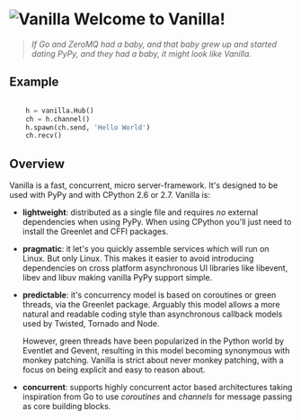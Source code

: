 # ![Vanilla](https://raw.githubusercontent.com/cablehead/vanilla/master/docs/images/vanilla-logo.png) Welcome to Vanilla!

> *If Go and ZeroMQ had a baby, and that baby grew up and started dating
> PyPy, and they had a baby, it might look like Vanilla.*

## Example

```python

    h = vanilla.Hub()
    ch = h.channel()
    h.spawn(ch.send, 'Hello World')
    ch.recv()
```

## Overview

Vanilla is a fast, concurrent, micro server-framework. It's designed to be used
with PyPy and with CPython 2.6 or 2.7. Vanilla is:

- **lightweight**: distributed as a single file and requires *no* external
  dependencies when using PyPy. When using CPython you'll just need to install
  the Greenlet and CFFI packages.

- **pragmatic**: it let's you quickly assemble services which will run on
  Linux. But only Linux. This makes it easier to avoid introducing dependencies
  on cross platform asynchronous UI libraries like libevent, libev and libuv
  making vanilla PyPy support simple.

- **predictable**: it's concurrency model is based on coroutines or green
  threads, via the Greenlet package. Arguably this model allows a more natural
  and readable coding style than asynchronous callback models used by Twisted,
  Tornado and Node.

  However, green threads have been popularized in the Python world by Eventlet
  and Gevent, resulting in this model becoming synonymous with monkey patching.
  Vanilla is strict about never monkey patching, with a focus on being explicit
  and easy to reason about.

- **concurrent**: supports highly concurrent actor based architectures taking
  inspiration from Go to use *coroutines* and *channels* for message passing as
  core building blocks.
